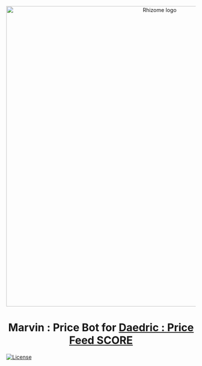 <p align="center">
  <img 
    src="https://rhizomeicx.com/content/images/size/w2000/2019/05/20190501_RHIZOME-SPACE.jpg" 
    width="800px"
    alt="Rhizome logo">
</p>

<h1 align="center">Marvin : Price Bot for <a href="https://github.com/iconation/Daedric" />Daedric : Price Feed SCORE </a> </h1>

[![License](https://img.shields.io/badge/License-Apache%202.0-blue.svg)](https://opensource.org/licenses/Apache-2.0)

